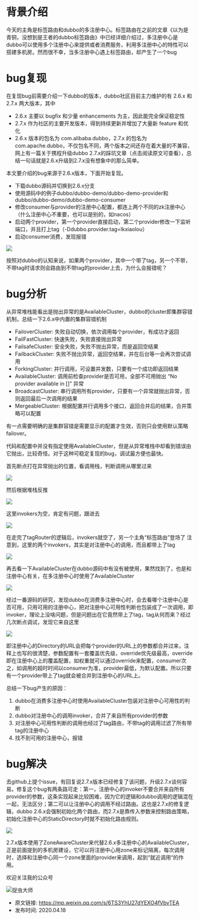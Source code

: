 # 背景介绍
今天的主角是标签路由和dubbo的多注册中心。标签路由在之前的文章《以为是青铜，没想到是王者的dubbo标签路由》中已经详细介绍过，多注册中心是dubbo可以使用多个注册中心来提供或者消费服务，利用多注册中心的特性可以搭建多机房。然而很不幸，当多注册中心遇上标签路由，却产生了一个bug

# bug复现
在复现bug前需要介绍一下dubbo的版本，dubbo社区目前主力维护的有 2.6.x 和 2.7.x 两大版本，其中

- 2.6.x 主要以 bugfix 和少量 enhancements 为主，因此能完全保证稳定性
- 2.7.x 作为社区的主要开发版本，得到持续更新并增加了大量新 feature 和优化
- 2.6.x 版本的包名为 com.alibaba.dubbo，2.7.x 的包名为 com.apache.dubbo，不仅包名不同，两个版本之间还存在着大量的不兼容，网上有一篇关于携程升级dubbo 2.7.x的踩坑文章（点击阅读原文可查看），总结一句话就是2.6.x升级到2.7.x没有想象中的那么简单。

本文要介绍的bug来源于2.6.x版本，下面开始复现。

- 下载dubbo源码并切换到2.6.x分支
- 使用源码中的例子dubbo/dubbo-demo/dubbo-demo-provider和dubbo/dubbo-demo/dubbo-demo-consumer
- 修改consumer与provider的注册中心配置，都连上两个不同的zk注册中心（什么注册中心不重要，也可以是别的，如nacos）
- 启动两个provider，第一个provider直接启动，第二个provider修改一下监听端口，并且打上tag（-Ddubbo.provider.tag=lkxiaolou）
- 启动consumer消费，发现报错

![](img1.jpg)

按照对dubbo的认知来说，如果两个provider，其中一个带了tag，另一个不带，不带tag时请求则会路由到不带tag的provider上去，为什么会报错呢？

# bug分析

从异常堆栈能看出是抛出异常的是AvailableCluster，dubbo的cluster即集群容错机制，总结一下2.6.x中内置的集群容错机制

- FailoverCluster: 失败自动切换，依次调用每个provider，有成功才返回
- FailFastCluster: 快速失败，失败直接抛出异常
- FailsafeCluster: 安全失败，失败不抛出异常，而是返回空结果
- FailbackCluster: 失败不抛出异常，返回空结果，并在后台等一会再次尝试调用
- ForkingCluster: 并行调用，可设置并发数，只要有一个成功即返回结果
- AvailableCluster: 调用前检查provider是否可用，全部不可用抛出 “No provider available in []” 异常
- BroadcastCluster: 串行调用所有provider，只要有一个异常就抛出异常，否则返回最后一次调用的结果
- MergeableCluster: 根据配置并行调用多个接口，返回合并后的结果，合并策略可以配置

有一点需要明确的是集群容错是需要显示的配置才生效，否则只会使用默认策略failover。

代码和配置中并没有指定使用AvailableCluster，但是从异常堆栈中却看到错误由它抛出，比较奇怪。对于这种可稳定复现的bug，调试最方便也最快。

首先断点打在异常抛出的位置，看调用栈，判断调用从哪里过来 

![](img2.jpg)

然后根据堆栈反推

![](img3.jpg)

这里invokers为空，肯定有问题，跟进去 

![](img4.jpg)

在走完了tagRouter的逻辑后，invokers就空了，另一个主角“标签路由”登场了 注意到，这里的两个invokers，其实是对注册中心的调用，而且都带上了tag 

![](img5.jpg)

再去看一下AvailableCluster在dubbo源码中有没有被使用，果然找到了，也是和注册中心有关，在多注册中心时使用了AvailableCluster 

![](img6.jpg)

经过一番源码的研究，发现dubbo在消费多注册中心时，会去看哪个注册中心是否可用，只用可用的注册中心，把对注册中心可用性判断也包装成了一次调用，即invoker，理论上没啥问题，但是问题出在它竟然带上了tag，tag从何而来？经过几次断点调试，发现它来自这里 

![](img7.jpg)

即注册中心的Directory的URL会把每个provider的URL上的参数都合并过来，注释上也写的很清楚，参数配置有一套覆盖优先级，override优先级最高，override即在注册中心上的覆盖配置，如权重就可以通过override来配置，consumer次之，如调用的超时时间以consumer为准，provider最低，为默认配置。所以只要有一个provider带上了tag就会被合并到注册中心的URL上。

总结一下bug产生的原因：

1. dubbo在消费多注册中心时使用AvailableCluster包装对注册中心可用性的判断
2. dubbo对注册中心的调用invoker，合并了来自所有provider的参数
3. 对注册中心可用性判断的调用也经过了tag路由，不带tag的调用过滤了所有带tag的注册中心
4. 找不到可用的注册中心，报错

# bug解决

去github上提个issue，有回复说2.7.x版本已经修复了该问题，升级2.7.x谈何容易。修复这个bug有两条路可走：第一，注册中心的invoker不要合并来自所有provider的参数，这条实现起来比较困难，因为它的逻辑和dubbo调用的逻辑混在一起，无法区分；第二可以让注册中心的调用不经过路由。这也是2.7.x的修复逻辑，dubbo 2.6.x会强制初始化两个路由，而2.7.x是靠传入参数来控制路由策略，初始化注册中心的StaticDirectory时就不初始化路由规则。

![](img8.jpg)

2.7.x版本使用了ZoneAwareCluster来代替2.6.x多注册中心的AvailableCluster，正是前面提到的多机房建设，它可以将注册中心用zone来标记隔离，每次调用时，选择和注册中心同一个zone里面的provider来调用，起到“就近调用“的作用。

欢迎关注我的公众号

![捉虫大师](../../qrcode_small.jpg)

- 原文链接: https://mp.weixin.qq.com/s/6TS3YhU27dYEXO4fVbvTEA
- 发布时间: 2020.04.18













